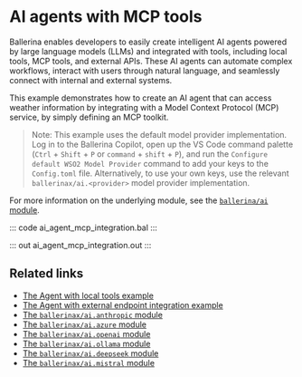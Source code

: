 # AI agents with MCP tools

Ballerina enables developers to easily create intelligent AI agents powered by large language models (LLMs) and integrated with tools, including local tools, MCP tools, and external APIs. These AI agents can automate complex workflows, interact with users through natural language, and seamlessly connect with internal and external systems.

This example demonstrates how to create an AI agent that can access weather information by integrating with a Model Context Protocol (MCP) service, by simply defining an MCP toolkit.

> Note: This example uses the default model provider implementation. Log in to the Ballerina Copilot, open up the VS Code command palette (`Ctrl` + `Shift` + `P` or `command` + `shift` + `P`), and run the `Configure default WSO2 Model Provider` command to add your keys to the `Config.toml` file. Alternatively, to use your own keys, use the relevant `ballerinax/ai.<provider>` model provider implementation.

For more information on the underlying module, see the [`ballerina/ai` module](https://lib.ballerina.io/ballerina/ai/latest/).

::: code ai_agent_mcp_integration.bal :::

::: out ai_agent_mcp_integration.out :::

## Related links
- [The Agent with local tools example](/learn/by-example/ai-agent-local-tools)
- [The Agent with external endpoint integration example](/learn/by-example/ai-agent-external-endpoint-integration)
- [The `ballerinax/ai.anthropic` module](https://central.ballerina.io/ballerinax/ai.anthropic/latest)
- [The `ballerinax/ai.azure` module](https://central.ballerina.io/ballerinax/ai.azure/latest)
- [The `ballerinax/ai.openai` module](https://central.ballerina.io/ballerinax/ai.openai/latest)
- [The `ballerinax/ai.ollama` module](https://central.ballerina.io/ballerinax/ai.ollama/latest)
- [The `ballerinax/ai.deepseek` module](https://central.ballerina.io/ballerinax/ai.deepseek/latest)
- [The `ballerinax/ai.mistral` module](https://central.ballerina.io/ballerinax/ai.mistral/latest)
